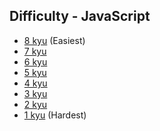 ## Difficulty - JavaScript

- [8 kyu](/8_kyu_files) (Easiest)
- [7 kyu](/7_kyu_files) 
- [6 kyu](/6_kyu_files) 
- [5 kyu](/5_kyu_files) 
- [4 kyu](/4_kyu_files) 
- [3 kyu](/3_kyu_files) 
- [2 kyu](/2_kyu_files) 
- [1 kyu](/1_kyu_files) (Hardest)